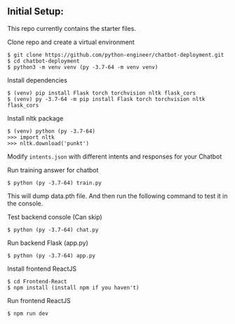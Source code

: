 
## Initial Setup:
This repo currently contains the starter files.

Clone repo and create a virtual environment
```
$ git clone https://github.com/python-engineer/chatbot-deployment.git
$ cd chatbot-deployment
$ python3 -m venv venv (py -3.7-64 -m venv venv)
```
Install dependencies
```
$ (venv) pip install Flask torch torchvision nltk flask_cors
$ (venv) py -3.7-64 -m pip install Flask torch torchvision nltk flask_cors
```
Install nltk package
```
$ (venv) python (py -3.7-64)
>>> import nltk
>>> nltk.download('punkt')
```
Modify `intents.json` with different intents and responses for your Chatbot

Run training answer for chatbot
```
$ python (py -3.7-64) train.py
```
This will dump data.pth file. And then run
the following command to test it in the console.

Test backend console (Can skip)
```
$ python (py -3.7-64) chat.py
```

Run backend Flask (app.py)
```
$ python (py -3.7-64) app.py
```

Install frontend ReactJS
```
$ cd Frontend-React
$ npm install (install npm if you haven't)
```

Run frontend ReactJS
```
$ npm run dev
```




